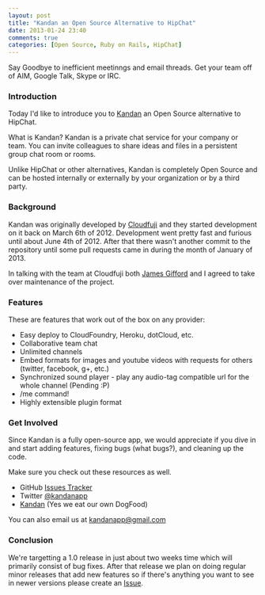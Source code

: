 ```yaml
---
layout: post
title: "Kandan an Open Source Alternative to HipChat"
date: 2013-01-24 23:40
comments: true
categories: [Open Source, Ruby on Rails, HipChat]
---
```


<div class="info">Say Goodbye to inefficient meetinngs and email threads. Get your team off of AIM, Google Talk, Skype or IRC.</div>

### Introduction
Today I'd like to introduce you to [Kandan](https://github.com/kandanapp/kandan) an Open Source alternative to HipChat. 

What is Kandan? Kandan is a private chat service for your company or team. You can invite colleagues to share ideas and files in a persistent group chat room or rooms.

Unlike HipChat or other alternatives, Kandan is completely Open Source and can be hosted internally or externally by your organization or by a third party.
<!-- more -->
### Background
Kandan was originally developed by [Cloudfuji](http://cloudfuji.com/) and they started development on it back on March 6th of 2012. Development went pretty fast and furious until about June 4th of 2012. After that there wasn't another commit to the repository until some pull requests came in during the month of January of 2013.

In talking with the team at Cloudfuji both [James Gifford](http://jamesrgifford.com/) and I agreed to take over maintenance of the project.

### Features
These are features that work out of the box on any provider:

 * Easy deploy to CloudFoundry, Heroku, dotCloud, etc.
 * Collaborative team chat
 * Unlimited channels
 * Embed formats for images and youtube videos with requests for others (twitter, facebook, g+, etc.)
 * Synchronized sound player - play any audio-tag compatible url for the whole channel (Pending :P)
 * /me command!
 * Highly extensible plugin format

### Get Involved
Since Kandan is a fully open-source app, we would appreciate if you dive in and start adding features, fixing bugs (what bugs?), and cleaning up the code.

Make sure you check out these resources as well.

* GitHub [Issues Tracker](https://github.com/kandanapp/kandan/issues)
* Twitter [@kandanapp](https://twitter.com/kandanapp)
* [Kandan](http://kandanapp.herokuapp.com/) (Yes we eat our own DogFood)

You can also email us at kandanapp@gmail.com

### Conclusion
We're targetting a 1.0 release in just about two weeks time which will primarily consist of bug fixes. After that release we plan on doing regular minor releases that add new features so if there's anything you want to see in newer versions please create an [Issue](https://github.com/kandanapp/kandan/issues).
